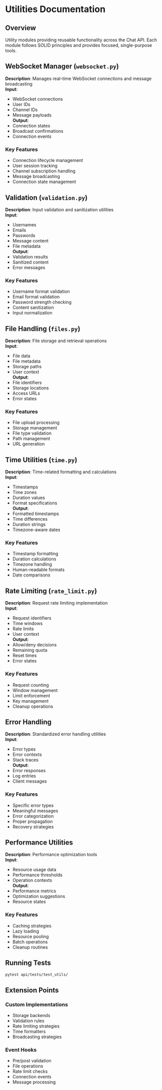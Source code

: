 # Utilities Documentation

## Overview
Utility modules providing reusable functionality across the Chat API. Each module follows SOLID principles and provides focused, single-purpose tools.

## WebSocket Manager (`websocket.py`)

**Description**: Manages real-time WebSocket connections and message broadcasting  
**Input**:
- WebSocket connections
- User IDs
- Channel IDs
- Message payloads  
**Output**:
- Connection states
- Broadcast confirmations
- Connection events

### Key Features
- Connection lifecycle management
- User session tracking
- Channel subscription handling
- Message broadcasting
- Connection state management

## Validation (`validation.py`)

**Description**: Input validation and sanitization utilities  
**Input**:
- Usernames
- Emails
- Passwords
- Message content
- File metadata  
**Output**:
- Validation results
- Sanitized content
- Error messages

### Key Features
- Username format validation
- Email format validation
- Password strength checking
- Content sanitization
- Input normalization

## File Handling (`files.py`)

**Description**: File storage and retrieval operations  
**Input**:
- File data
- File metadata
- Storage paths
- User context  
**Output**:
- File identifiers
- Storage locations
- Access URLs
- Error states

### Key Features
- File upload processing
- Storage management
- File type validation
- Path management
- URL generation

## Time Utilities (`time.py`)

**Description**: Time-related formatting and calculations  
**Input**:
- Timestamps
- Time zones
- Duration values
- Format specifications  
**Output**:
- Formatted timestamps
- Time differences
- Duration strings
- Timezone-aware dates

### Key Features
- Timestamp formatting
- Duration calculations
- Timezone handling
- Human-readable formats
- Date comparisons

## Rate Limiting (`rate_limit.py`)

**Description**: Request rate limiting implementation  
**Input**:
- Request identifiers
- Time windows
- Rate limits
- User context  
**Output**:
- Allow/deny decisions
- Remaining quota
- Reset times
- Error states

### Key Features
- Request counting
- Window management
- Limit enforcement
- Key management
- Cleanup operations

## Error Handling

**Description**: Standardized error handling utilities  
**Input**:
- Error types
- Error contexts
- Stack traces  
**Output**:
- Error responses
- Log entries
- Client messages

### Key Features
- Specific error types
- Meaningful messages
- Error categorization
- Proper propagation
- Recovery strategies

## Performance Utilities

**Description**: Performance optimization tools  
**Input**:
- Resource usage data
- Performance thresholds
- Operation contexts  
**Output**:
- Performance metrics
- Optimization suggestions
- Resource states

### Key Features
- Caching strategies
- Lazy loading
- Resource pooling
- Batch operations
- Cleanup routines

## Running Tests

```bash
pytest api/tests/test_utils/
```

## Extension Points

### Custom Implementations
- Storage backends
- Validation rules
- Rate limiting strategies
- Time formatters
- Broadcasting strategies

### Event Hooks
- Pre/post validation
- File operations
- Rate limit checks
- Connection events
- Message processing 